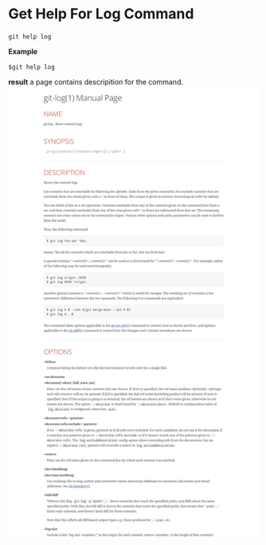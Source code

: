 # Get Help For Log Command

`git help log`


**Example**
```
$git help log
```
**result**
a page contains descripition for the command.
![git help log](help-log.png)